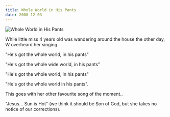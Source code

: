 ```yaml
---
title: Whole World in His Pants
date: 2008-12-03
---
```


![Whole World in His Pants](https://source.unsplash.com/qTpc0Vj4YoE/1600x900)

While little miss 4 years old was wandering around the house the other day, W overheard her singing

"He's got the whole world, in his pants"

"He's got the whole wide world, in his pants"

"He's got the whole world, in his pants"

"He's got the whole world in his pants".

This goes with her other favourite song of the moment..

"Jesus... Sun is Hot" (we think it should be Son of God, but she takes no notice of our corrections).